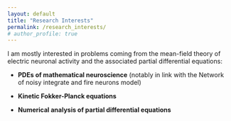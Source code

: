 ```yaml
---
layout: default
title: "Research Interests"
permalink: /research_interests/
# author_profile: true
---
```


I am mostly interested in problems coming from the mean-field theory of electric neuronal activity and the associated partial differential equations:

- **PDEs of mathematical neuroscience** (notably in link with the Network of noisy integrate and fire neurons model)

- **Kinetic Fokker-Planck equations**

- **Numerical analysis of partial differential equations** 


<!-- <ul>
  {% assign interests = site.research_interests | sort: "order" %}
  {% for interest in interests %}
    <li>
      <a href="{{ interest.url | relative_url }}">{{ interest.title }}</a>
      <div>{{ interest.excerpt }}</div>
    </li>
  {% endfor %}
</ul> -->